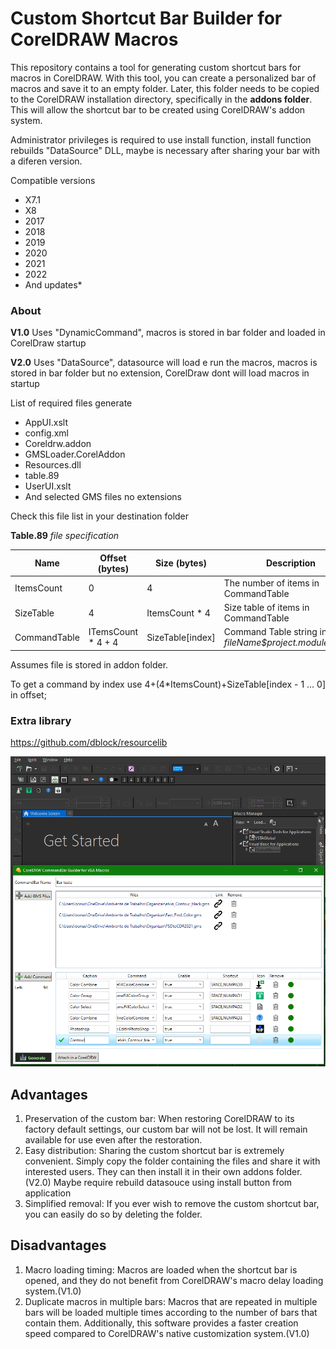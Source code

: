 # Custom Shortcut Bar Builder for CorelDRAW Macros
This repository contains a tool for generating custom shortcut bars for macros in CorelDRAW. With this tool, you can create a personalized bar of macros and save it to an empty folder. Later, this folder needs to be copied to the CorelDRAW installation directory, specifically in the **addons folder**. This will allow the shortcut bar to be created using CorelDRAW's addon system.

Administrator privileges is required to use install function, install function rebuilds "DataSource" DLL, maybe is necessary after sharing your bar with a diferen version. 

Compatible versions
* X7.1
* X8
* 2017
* 2018
* 2019
* 2020
* 2021
* 2022
* And updates*

### About

**V1.0** Uses "DynamicCommand", macros is stored in bar folder and loaded in CorelDraw startup

**V2.0** Uses "DataSource", datasource will load e run the macros, macros is stored in bar folder but no extension, CorelDraw dont will load macros in startup

List of required files generate

* AppUI.xslt
* config.xml
* Coreldrw.addon
* GMSLoader.CorelAddon
* Resources.dll
* table.89
* UserUI.xslt
* And selected GMS files no extensions

Check this file list in your destination folder


**Table.89** *file specification*

| **Name** |    **Offset (bytes)**    |    **Size (bytes)**   |    **Description**   |
| -------- | ---------------- | ------------- | -------------------- |
| ItemsCount | 0 | 4 | The number of items in CommandTable |
| SizeTable | 4 | ItemsCount * 4 | Size table of items in CommandTable |
| CommandTable | ITemsCount * 4 + 4  | SizeTable[index] | Command Table string in format *fileName$project.module.macro* |

Assumes file is stored in addon folder.

To get a command by index use 4+(4*ItemsCount)+SizeTable[index - 1 ... 0] in offset;

### Extra library
https://github.com/dblock/resourcelib

![PrintScreen 01](print.PNG)

## Advantages

1. Preservation of the custom bar: When restoring CorelDRAW to its factory default settings, our custom bar will not be lost. It will remain available for use even after the restoration.
2. Easy distribution: Sharing the custom shortcut bar is extremely convenient. Simply copy the folder containing the files and share it with interested users. They can then install it in their own addons folder.(V2.0) Maybe require rebuild datasouce using install button from application
3. Simplified removal: If you ever wish to remove the custom shortcut bar, you can easily do so by deleting the folder.

## Disadvantages

1. Macro loading timing: Macros are loaded when the shortcut bar is opened, and they do not benefit from CorelDRAW's macro delay loading system.(V1.0)
2. Duplicate macros in multiple bars: Macros that are repeated in multiple bars will be loaded multiple times according to the number of bars that contain them.
Additionally, this software provides a faster creation speed compared to CorelDRAW's native customization system.(V1.0)
